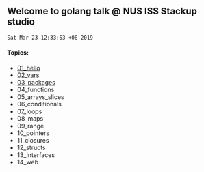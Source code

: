 ## Welcome to golang talk @ NUS ISS Stackup studio
`Sat Mar 23 12:33:53 +08 2019`

#### Topics: 

- [01_hello](./01_hello)
- [02_vars](./02_vars)
- [03_packages](./03_packages)
- 04_functions
- 05_arrays_slices
- 06_conditionals
- 07_loops
- 08_maps
- 09_range
- 10_pointers
- 11_closures
- 12_structs
- 13_interfaces
- 14_web
